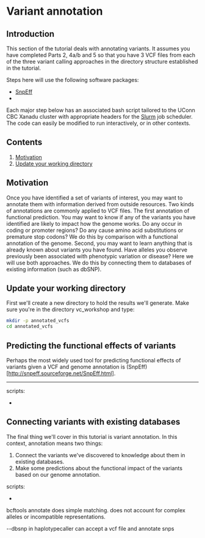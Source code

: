 # Variant annotation

## Introduction

This section of the tutorial deals with annotating variants.  It assumes you have completed Parts 2, 4a/b and 5 so that you have 3 VCF files from each of the three variant calling approaches in the directory structure established in the tutorial. 

Steps here will use the following software packages:

- [ SnpEff ](http://snpeff.sourceforge.net/SnpEff.html)
- []()

Each major step below has an associated bash script tailored to the UConn CBC Xanadu cluster with appropriate headers for the [Slurm](https://slurm.schedmd.com/documentation.html) job scheduler. The code can easily be modified to run interactively, or in other contexts. 

## Contents
  
1.    [ Motivation ](#Motivation)
2.    [ Update your working directory ](#Update-your-working-directory)  

## Motivation

Once you have identified a set of variants of interest, you may want to annotate them with information derived from outside resources. Two kinds of annotations are commonly applied to VCF files. The first annotation of functional prediction. You may want to know if any of the variants you have identified are likely to impact how the genome works. Do any occur in coding or promoter regions? Do any cause amino acid substitutions or premature stop codons? We do this by comparison with a functional annotation of the genome. Second, you may want to learn anything that is already known about variants you have found. Have alleles you observe previously been associated with phenotypic variation or disease? Here we will use both approaches. We do this by connecting them to databases of existing information (such as dbSNP). 

## Update your working directory

First we'll create a new directory to hold the results we'll generate. Make sure you're in the directory vc_workshop and type:

```bash
mkdir -p annotated_vcfs
cd annotated_vcfs
```

## Predicting the functional effects of variants

Perhaps the most widely used tool for predicting functional effects of variants given a VCF and genome annotation is (SnpEff)[http://snpeff.sourceforge.net/SnpEff.html]. 

___
scripts:
- []()


## Connecting variants with existing databases

The final thing we'll cover in this tutorial is variant annotation. In this context, annotation means two things:
1. Connect the variants we've discovered to knowledge about them in existing databases. 
2. Make some predictions about the functional impact of the variants based on our genome annotation. 

scripts:
- []()




bcftools annotate does simple matching. does not account for complex alleles or incompatible representations. 

--dbsnp in haplotypecaller can accept a vcf file and annotate snps

